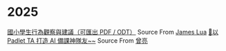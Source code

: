 # 2025
[國小學生行為觀察與建議（可匯出 PDF / ODT）](../behavior_report.html) Source From [James Lua](https://www.facebook.com/james.lua.1)
[📍以 Padlet TA 打造 AI 備課神隊友~~](https://padlet-ta.netlify.app/) Source From [曾亮](https://www.facebook.com/iddmail)
[]()
[]()
